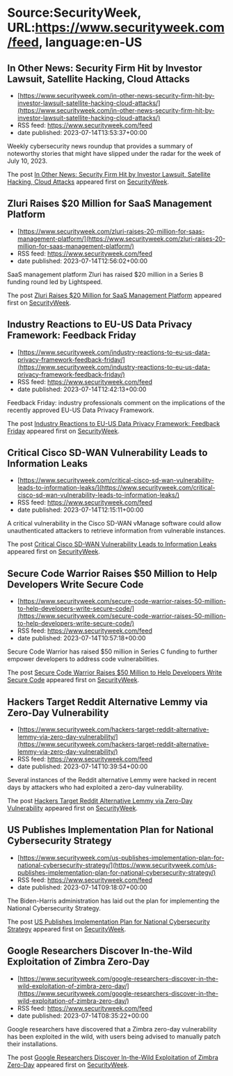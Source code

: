 # Source:SecurityWeek, URL:https://www.securityweek.com/feed, language:en-US

## In Other News: Security Firm Hit by Investor Lawsuit, Satellite Hacking, Cloud Attacks
 - [https://www.securityweek.com/in-other-news-security-firm-hit-by-investor-lawsuit-satellite-hacking-cloud-attacks/](https://www.securityweek.com/in-other-news-security-firm-hit-by-investor-lawsuit-satellite-hacking-cloud-attacks/)
 - RSS feed: https://www.securityweek.com/feed
 - date published: 2023-07-14T13:53:37+00:00

<p>Weekly cybersecurity news roundup that provides a summary of noteworthy stories that might have slipped under the radar for the week of July 10, 2023.</p>
<p>The post <a href="https://www.securityweek.com/in-other-news-security-firm-hit-by-investor-lawsuit-satellite-hacking-cloud-attacks/" rel="nofollow">In Other News: Security Firm Hit by Investor Lawsuit, Satellite Hacking, Cloud Attacks</a> appeared first on <a href="https://www.securityweek.com" rel="nofollow">SecurityWeek</a>.</p>

## Zluri Raises $20 Million for SaaS Management Platform
 - [https://www.securityweek.com/zluri-raises-20-million-for-saas-management-platform/](https://www.securityweek.com/zluri-raises-20-million-for-saas-management-platform/)
 - RSS feed: https://www.securityweek.com/feed
 - date published: 2023-07-14T12:56:02+00:00

<p>SaaS management platform Zluri has raised $20 million in a Series B funding round led by Lightspeed.</p>
<p>The post <a href="https://www.securityweek.com/zluri-raises-20-million-for-saas-management-platform/" rel="nofollow">Zluri Raises $20 Million for SaaS Management Platform</a> appeared first on <a href="https://www.securityweek.com" rel="nofollow">SecurityWeek</a>.</p>

## Industry Reactions to EU-US Data Privacy Framework: Feedback Friday
 - [https://www.securityweek.com/industry-reactions-to-eu-us-data-privacy-framework-feedback-friday/](https://www.securityweek.com/industry-reactions-to-eu-us-data-privacy-framework-feedback-friday/)
 - RSS feed: https://www.securityweek.com/feed
 - date published: 2023-07-14T12:42:13+00:00

<p>Feedback Friday: industry professionals comment on the implications of the recently approved EU-US Data Privacy Framework. </p>
<p>The post <a href="https://www.securityweek.com/industry-reactions-to-eu-us-data-privacy-framework-feedback-friday/" rel="nofollow">Industry Reactions to EU-US Data Privacy Framework: Feedback Friday</a> appeared first on <a href="https://www.securityweek.com" rel="nofollow">SecurityWeek</a>.</p>

## Critical Cisco SD-WAN Vulnerability Leads to Information Leaks
 - [https://www.securityweek.com/critical-cisco-sd-wan-vulnerability-leads-to-information-leaks/](https://www.securityweek.com/critical-cisco-sd-wan-vulnerability-leads-to-information-leaks/)
 - RSS feed: https://www.securityweek.com/feed
 - date published: 2023-07-14T12:15:11+00:00

<p>A critical vulnerability in the Cisco SD-WAN vManage software could allow unauthenticated attackers to retrieve information from vulnerable instances.</p>
<p>The post <a href="https://www.securityweek.com/critical-cisco-sd-wan-vulnerability-leads-to-information-leaks/" rel="nofollow">Critical Cisco SD-WAN Vulnerability Leads to Information Leaks</a> appeared first on <a href="https://www.securityweek.com" rel="nofollow">SecurityWeek</a>.</p>

## Secure Code Warrior Raises $50 Million to Help Developers Write Secure Code
 - [https://www.securityweek.com/secure-code-warrior-raises-50-million-to-help-developers-write-secure-code/](https://www.securityweek.com/secure-code-warrior-raises-50-million-to-help-developers-write-secure-code/)
 - RSS feed: https://www.securityweek.com/feed
 - date published: 2023-07-14T10:57:18+00:00

<p>Secure Code Warrior has raised $50 million in Series C funding to further empower developers to address code vulnerabilities.</p>
<p>The post <a href="https://www.securityweek.com/secure-code-warrior-raises-50-million-to-help-developers-write-secure-code/" rel="nofollow">Secure Code Warrior Raises $50 Million to Help Developers Write Secure Code</a> appeared first on <a href="https://www.securityweek.com" rel="nofollow">SecurityWeek</a>.</p>

## Hackers Target Reddit Alternative Lemmy via Zero-Day Vulnerability
 - [https://www.securityweek.com/hackers-target-reddit-alternative-lemmy-via-zero-day-vulnerability/](https://www.securityweek.com/hackers-target-reddit-alternative-lemmy-via-zero-day-vulnerability/)
 - RSS feed: https://www.securityweek.com/feed
 - date published: 2023-07-14T10:39:54+00:00

<p>Several instances of the Reddit alternative Lemmy were hacked in recent days by attackers who had exploited a zero-day vulnerability.</p>
<p>The post <a href="https://www.securityweek.com/hackers-target-reddit-alternative-lemmy-via-zero-day-vulnerability/" rel="nofollow">Hackers Target Reddit Alternative Lemmy via Zero-Day Vulnerability</a> appeared first on <a href="https://www.securityweek.com" rel="nofollow">SecurityWeek</a>.</p>

## US Publishes Implementation Plan for National Cybersecurity Strategy
 - [https://www.securityweek.com/us-publishes-implementation-plan-for-national-cybersecurity-strategy/](https://www.securityweek.com/us-publishes-implementation-plan-for-national-cybersecurity-strategy/)
 - RSS feed: https://www.securityweek.com/feed
 - date published: 2023-07-14T09:18:07+00:00

<p>The Biden-⁠Harris administration has laid out the plan for implementing the National Cybersecurity Strategy.</p>
<p>The post <a href="https://www.securityweek.com/us-publishes-implementation-plan-for-national-cybersecurity-strategy/" rel="nofollow">US Publishes Implementation Plan for National Cybersecurity Strategy</a> appeared first on <a href="https://www.securityweek.com" rel="nofollow">SecurityWeek</a>.</p>

## Google Researchers Discover In-the-Wild Exploitation of Zimbra Zero-Day
 - [https://www.securityweek.com/google-researchers-discover-in-the-wild-exploitation-of-zimbra-zero-day/](https://www.securityweek.com/google-researchers-discover-in-the-wild-exploitation-of-zimbra-zero-day/)
 - RSS feed: https://www.securityweek.com/feed
 - date published: 2023-07-14T08:35:22+00:00

<p>Google researchers have discovered that a Zimbra zero-day vulnerability has been exploited in the wild, with users being advised to manually patch their installations. </p>
<p>The post <a href="https://www.securityweek.com/google-researchers-discover-in-the-wild-exploitation-of-zimbra-zero-day/" rel="nofollow">Google Researchers Discover In-the-Wild Exploitation of Zimbra Zero-Day</a> appeared first on <a href="https://www.securityweek.com" rel="nofollow">SecurityWeek</a>.</p>

